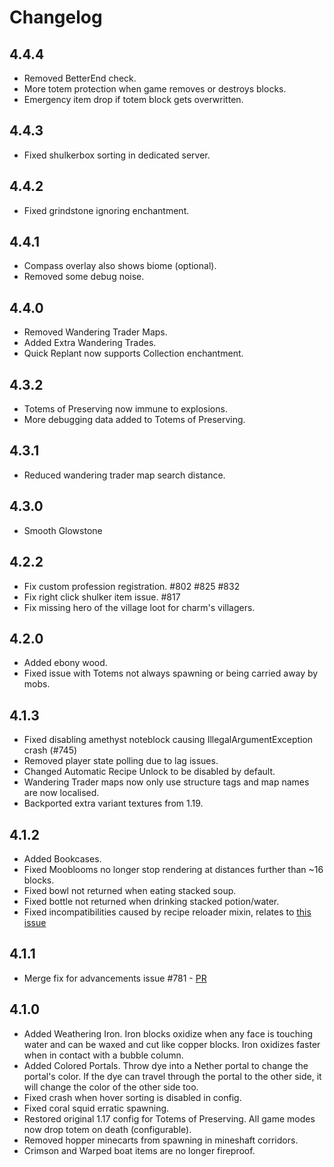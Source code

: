 # Changelog

## 4.4.4

* Removed BetterEnd check.
* More totem protection when game removes or destroys blocks.
* Emergency item drop if totem block gets overwritten.

## 4.4.3

* Fixed shulkerbox sorting in dedicated server.

## 4.4.2

* Fixed grindstone ignoring enchantment.

## 4.4.1

* Compass overlay also shows biome (optional).
* Removed some debug noise.

## 4.4.0

* Removed Wandering Trader Maps.
* Added Extra Wandering Trades.
* Quick Replant now supports Collection enchantment.

## 4.3.2

* Totems of Preserving now immune to explosions.
* More debugging data added to Totems of Preserving.

## 4.3.1

* Reduced wandering trader map search distance.

## 4.3.0

* Smooth Glowstone

## 4.2.2

* Fix custom profession registration. #802 #825 #832
* Fix right click shulker item issue. #817
* Fix missing hero of the village loot for charm's villagers.

## 4.2.0

* Added ebony wood.
* Fixed issue with Totems not always spawning or being carried away by mobs.

## 4.1.3

* Fixed disabling amethyst noteblock causing IllegalArgumentException crash (#745)
* Removed player state polling due to lag issues.
* Changed Automatic Recipe Unlock to be disabled by default.
* Wandering Trader maps now only use structure tags and map names are now localised.
* Backported extra variant textures from 1.19.

## 4.1.2

* Added Bookcases.
* Fixed Mooblooms no longer stop rendering at distances further than ~16 blocks.
* Fixed bowl not returned when eating stacked soup.
* Fixed bottle not returned when drinking stacked potion/water.
* Fixed incompatibilities caused by recipe reloader mixin, relates to [this issue](https://github.com/TelepathicGrunt/RepurposedStructures-Fabric/issues/205)

## 4.1.1

* Merge fix for advancements issue #781 - [PR](https://github.com/svenhjol/Charm/pull/738)

## 4.1.0

* Added Weathering Iron. Iron blocks oxidize when any face is touching water and can be waxed and cut like copper blocks. Iron oxidizes faster when in contact with a bubble column.
* Added Colored Portals. Throw dye into a Nether portal to change the portal's color. If the dye can travel through the portal to the other side, it will change the color of the other side too.
* Fixed crash when hover sorting is disabled in config.
* Fixed coral squid erratic spawning.
* Restored original 1.17 config for Totems of Preserving. All game modes now drop totem on death (configurable).
* Removed hopper minecarts from spawning in mineshaft corridors.
* Crimson and Warped boat items are no longer fireproof.